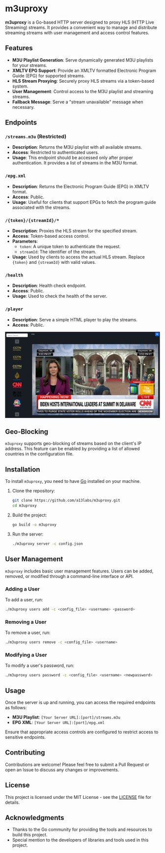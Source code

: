 # m3uproxy

**m3uproxy** is a Go-based HTTP server designed to proxy HLS (HTTP Live Streaming) streams. It provides a convenient way to manage and distribute streaming streams with user management and access control features.

## Features

- **M3U Playlist Generation**: Serve dynamically generated M3U playlists for your streams.
- **XMLTV EPG Support**: Provide an XMLTV formatted Electronic Program Guide (EPG) for supported streams.
- **HLS Stream Proxying**: Securely proxy HLS streams via a token-based system.
- **User Management**: Control access to the M3U playlist and streaming streams.
- **Fallback Message**: Serve a "stream unavailable" message when necessary.

## Endpoints

### `/streams.m3u` (Restricted)
- **Description**: Returns the M3U playlist with all available streams.
- **Access**: Restricted to authenticated users.
- **Usage**: This endpoint should be accessed only after proper authentication. It provides a list of streams in the M3U format.

### `/epg.xml`
- **Description**: Returns the Electronic Program Guide (EPG) in XMLTV format.
- **Access**: Public.
- **Usage**: Useful for clients that support EPGs to fetch the program guide associated with the streams.

### `/{token}/{streamId}/*`
- **Description**: Proxies the HLS stream for the specified stream.
- **Access**: Token-based access control.
- **Parameters**:
  - `token`: A unique token to authenticate the request.
  - `streamId`: The identifier of the stream.
- **Usage**: Used by clients to access the actual HLS stream. Replace `{token}` and `{streamId}` with valid values.

### `/health`
- **Description**: Health check endpoint.
- **Access**: Public.
- **Usage**: Used to check the health of the server.

### `/player`
- **Description**: Serve a simple HTML player to play the streams.
- **Access**: Public.

![Alt text](resources/player.png "Player screenshot")

## Geo-Blocking

`m3uproxy` supports geo-blocking of streams based on the client's IP address. This feature can be enabled by providing a list of allowed countries in the configuration file.


## Installation

To install `m3uproxy`, you need to have [Go](https://golang.org/) installed on your machine.

1. Clone the repository:

   ```bash
   git clone https://github.com/a13labs/m3uproxy.git
   cd m3uproxy
   ```

2. Build the project:

   ```bash
   go build -o m3uproxy
   ```

3. Run the server:

   ```bash
   ./m3uproxy server -c config.json
   ```


## User Management

`m3uproxy` includes basic user management features. Users can be added, removed, or modified through a command-line interface or API.

### Adding a User

To add a user, run:

```bash
./m3uproxy users add -c <config_file> <username> <password>
```

### Removing a User

To remove a user, run:

```bash
./m3uproxy users remove -c <config_file> <username>
```

### Modifying a User

To modify a user's password, run:

```bash
./m3uproxy users password -c <config_file> <username> <newpassword>
```

## Usage

Once the server is up and running, you can access the required endpoints as follows:

- **M3U Playlist**: `[Your Server URL]:[port]/streams.m3u`
- **EPG XML**: `[Your Server URL]:[port]/epg.xml`

Ensure that appropriate access controls are configured to restrict access to sensitive endpoints.

## Contributing

Contributions are welcome! Please feel free to submit a Pull Request or open an Issue to discuss any changes or improvements.

## License

This project is licensed under the MIT License - see the [LICENSE](LICENSE) file for details.

## Acknowledgments

- Thanks to the Go community for providing the tools and resources to build this project.
- Special mention to the developers of libraries and tools used in this project.
